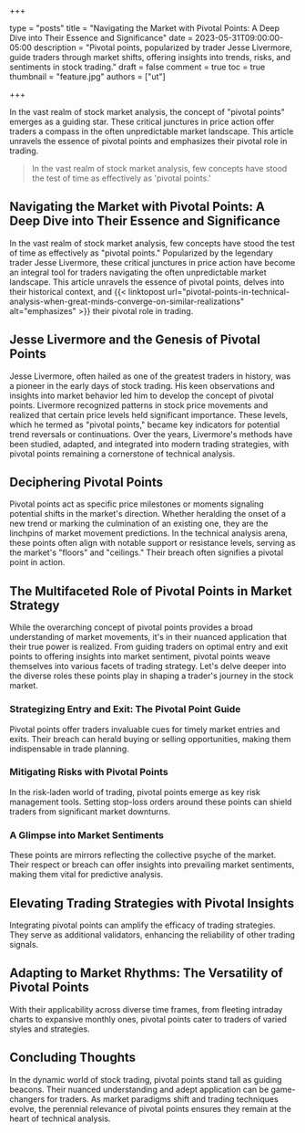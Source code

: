 +++

type = "posts"
title = "Navigating the Market with Pivotal Points: A Deep Dive into Their Essence and Significance"
date = 2023-05-31T09:00:00-05:00
description = "Pivotal points, popularized by trader Jesse Livermore, guide traders through market shifts, offering insights into trends, risks, and sentiments in stock trading."
draft = false
comment = true
toc = true
thumbnail = "feature.jpg"
authors = ["ut"]

+++


In the vast realm of stock market analysis, the concept of "pivotal points" emerges as a guiding star. These critical junctures in price action offer traders a compass in the often unpredictable market landscape. This article unravels the essence of pivotal points and emphasizes their pivotal role in trading.

> In the vast realm of stock market analysis, few concepts have stood the test of time as effectively as 'pivotal points.'

## Navigating the Market with Pivotal Points: A Deep Dive into Their Essence and Significance

In the vast realm of stock market analysis, few concepts have stood the test of time as effectively as "pivotal points." Popularized by the legendary trader Jesse Livermore, these critical junctures in price action have become an integral tool for traders navigating the often unpredictable market landscape. This article unravels the essence of pivotal points, delves into their historical context, and {{< linktopost url="pivotal-points-in-technical-analysis-when-great-minds-converge-on-similar-realizations" alt="emphasizes" >}} their pivotal role in trading.

## Jesse Livermore and the Genesis of Pivotal Points

Jesse Livermore, often hailed as one of the greatest traders in history, was a pioneer in the early days of stock trading. His keen observations and insights into market behavior led him to develop the concept of pivotal points. Livermore recognized patterns in stock price movements and realized that certain price levels held significant importance. These levels, which he termed as "pivotal points," became key indicators for potential trend reversals or continuations. Over the years, Livermore's methods have been studied, adapted, and integrated into modern trading strategies, with pivotal points remaining a cornerstone of technical analysis.

## Deciphering Pivotal Points
Pivotal points act as specific price milestones or moments signaling potential shifts in the market's direction. Whether heralding the onset of a new trend or marking the culmination of an existing one, they are the linchpins of market movement predictions.
In the technical analysis arena, these points often align with notable support or resistance levels, serving as the market's "floors" and "ceilings." Their breach often signifies a pivotal point in action.

## The Multifaceted Role of Pivotal Points in Market Strategy
While the overarching concept of pivotal points provides a broad understanding of market movements, it's in their nuanced application that their true power is realized. From guiding traders on optimal entry and exit points to offering insights into market sentiment, pivotal points weave themselves into various facets of trading strategy. Let's delve deeper into the diverse roles these points play in shaping a trader's journey in the stock market.
### Strategizing Entry and Exit: The Pivotal Point Guide
Pivotal points offer traders invaluable cues for timely market entries and exits. Their breach can herald buying or selling opportunities, making them indispensable in trade planning.
### Mitigating Risks with Pivotal Points
In the risk-laden world of trading, pivotal points emerge as key risk management tools. Setting stop-loss orders around these points can shield traders from significant market downturns.
### A Glimpse into Market Sentiments
These points are mirrors reflecting the collective psyche of the market. Their respect or breach can offer insights into prevailing market sentiments, making them vital for predictive analysis.
## Elevating Trading Strategies with Pivotal Insights
Integrating pivotal points can amplify the efficacy of trading strategies. They serve as additional validators, enhancing the reliability of other trading signals.
## Adapting to Market Rhythms: The Versatility of Pivotal Points
With their applicability across diverse time frames, from fleeting intraday charts to expansive monthly ones, pivotal points cater to traders of varied styles and strategies.
## Concluding Thoughts
In the dynamic world of stock trading, pivotal points stand tall as guiding beacons. Their nuanced understanding and adept application can be game-changers for traders. As market paradigms shift and trading techniques evolve, the perennial relevance of pivotal points ensures they remain at the heart of technical analysis.

